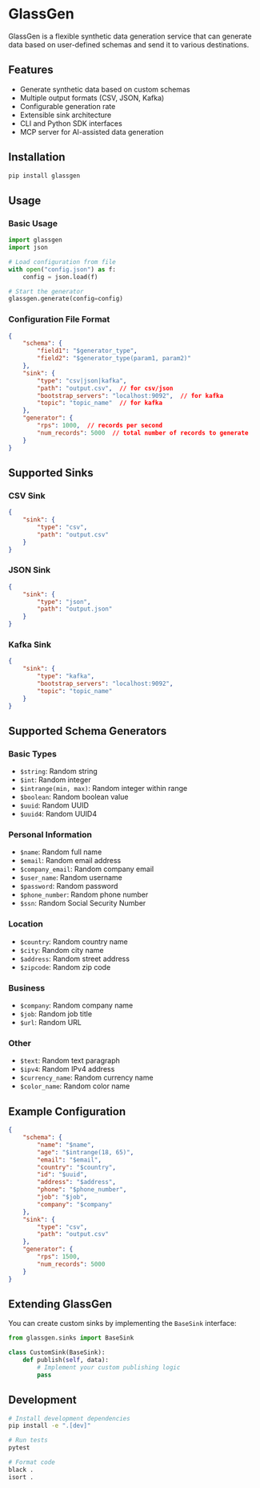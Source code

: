 # GlassGen

GlassGen is a flexible synthetic data generation service that can generate data based on user-defined schemas and send it to various destinations.

## Features

- Generate synthetic data based on custom schemas
- Multiple output formats (CSV, JSON, Kafka)
- Configurable generation rate
- Extensible sink architecture
- CLI and Python SDK interfaces
- MCP server for AI-assisted data generation

## Installation

```bash
pip install glassgen
```

## Usage

### Basic Usage

```python
import glassgen
import json

# Load configuration from file
with open("config.json") as f:
    config = json.load(f)

# Start the generator
glassgen.generate(config=config)
```

### Configuration File Format

```json
{
    "schema": {
        "field1": "$generator_type",
        "field2": "$generator_type(param1, param2)"
    },
    "sink": {
        "type": "csv|json|kafka",
        "path": "output.csv",  // for csv/json
        "bootstrap_servers": "localhost:9092",  // for kafka
        "topic": "topic_name"  // for kafka
    },
    "generator": {
        "rps": 1000,  // records per second
        "num_records": 5000  // total number of records to generate
    }
}
```

## Supported Sinks

### CSV Sink
```json
{
    "sink": {
        "type": "csv",
        "path": "output.csv"
    }
}
```

### JSON Sink
```json
{
    "sink": {
        "type": "json",
        "path": "output.json"
    }
}
```

### Kafka Sink
```json
{
    "sink": {
        "type": "kafka",
        "bootstrap_servers": "localhost:9092",
        "topic": "topic_name"
    }
}
```

## Supported Schema Generators

### Basic Types
- `$string`: Random string
- `$int`: Random integer
- `$intrange(min, max)`: Random integer within range
- `$boolean`: Random boolean value
- `$uuid`: Random UUID
- `$uuid4`: Random UUID4

### Personal Information
- `$name`: Random full name
- `$email`: Random email address
- `$company_email`: Random company email
- `$user_name`: Random username
- `$password`: Random password
- `$phone_number`: Random phone number
- `$ssn`: Random Social Security Number

### Location
- `$country`: Random country name
- `$city`: Random city name
- `$address`: Random street address
- `$zipcode`: Random zip code

### Business
- `$company`: Random company name
- `$job`: Random job title
- `$url`: Random URL

### Other
- `$text`: Random text paragraph
- `$ipv4`: Random IPv4 address
- `$currency_name`: Random currency name
- `$color_name`: Random color name

## Example Configuration

```json
{
    "schema": {
        "name": "$name",
        "age": "$intrange(18, 65)",
        "email": "$email",
        "country": "$country",
        "id": "$uuid",
        "address": "$address",
        "phone": "$phone_number",
        "job": "$job",
        "company": "$company"
    },
    "sink": {
        "type": "csv",
        "path": "output.csv"
    },
    "generator": {
        "rps": 1500,
        "num_records": 5000
    }
}
```

## Extending GlassGen

You can create custom sinks by implementing the `BaseSink` interface:

```python
from glassgen.sinks import BaseSink

class CustomSink(BaseSink):
    def publish(self, data):
        # Implement your custom publishing logic
        pass
```

## Development

```bash
# Install development dependencies
pip install -e ".[dev]"

# Run tests
pytest

# Format code
black .
isort .
``` 